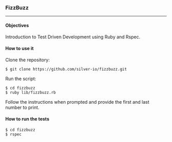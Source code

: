 ### FizzBuzz
--------

#### Objectives

Introduction to Test Driven Development using Ruby and Rspec.

#### How to use it

Clone the repository:
```shell
$ git clone https://github.com/silver-io/fizzbuzz.git
```

Run the script:
```shell
$ cd fizzbuzz
$ ruby lib/fizzbuzz.rb
```
Follow the instructions when prompted and provide the first and last number to print.

#### How to run the tests

```shell
$ cd fizzbuzz
$ rspec
```